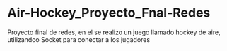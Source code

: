 # Air-Hockey_Proyecto_Fnal-Redes
Proyecto final de redes, en el se realizo un juego llamado hockey de aire, utilizandoo Socket para conectar a los jugadores
